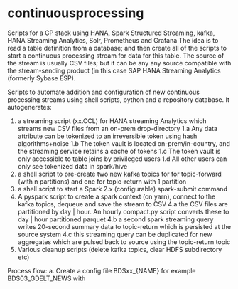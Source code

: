 # continuousprocessing
Scripts for a CP stack using HANA, Spark Structured Streaming, kafka, HANA Streaming Analytics, Solr, Prometheus and Grafana
The idea is to read a table definition from a database; and then create all of the scripts to start a continuous processing stream 
for data for this table. The source of the stream is usually CSV files; but it can be any any source compatible with the stream-sending 
product (in this case SAP HANA Streaming Analytics (formerly Sybase ESP).


Scripts to automate addition and configuration of new continuous processing streams using shell scripts, python and a repository database.
It autogenerates:
1. a streaming script (xx.CCL) for HANA streaming Analytics which streams new CSV files from an on-prem drop-directory
   1.a Any data attribute can be tokenized to an irreversible token using hash algorithms+noise
   1.b The token vault is located on-prem/in-country, and the streaming service retains a cache of tokens
   1.c The token vault is only accessible to table joins by privileged users
   1.d All other users can only see tokenized data in spark/hive
2. a shell script to pre-create two new kafka topics for for topic-forward (with n partitions) and one for topic-return with 1 partition
3. a shell script to start a Spark 2.x (configurable) spark-submit command
4. A pyspark script to create a spark context (on yarn), connect to the kafka topics, dequeue and save the stream to CSV
   4.a the CSV files are partitioned by day | hour. An hourly compact.py script converts these to day | hour partitioned parquet
   4.b a second spark streaming query writes 20-second summary data to topic-return which is persisted at the source system
   4.c this streaming query can be duplicated for new aggregates which are pulsed back to source using the topic-return topic
5. Various cleanup scripts (delete kafka topics, clear HDFS subdirectory etc)


Process flow:
a. Create a config file BDSxx_{NAME} for example BDS03_GDELT_NEWS with 
